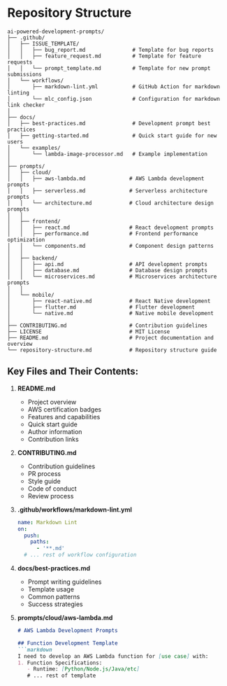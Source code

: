 # Repository Structure

```
ai-powered-development-prompts/
├── .github/
│   ├── ISSUE_TEMPLATE/
│   │   ├── bug_report.md               # Template for bug reports
│   │   ├── feature_request.md          # Template for feature requests
│   │   └── prompt_template.md          # Template for new prompt submissions
│   └── workflows/
│       ├── markdown-lint.yml           # GitHub Action for markdown linting
│       └── mlc_config.json             # Configuration for markdown link checker
│
├── docs/
│   ├── best-practices.md               # Development prompt best practices
│   ├── getting-started.md              # Quick start guide for new users
│   └── examples/
│       └── lambda-image-processor.md   # Example implementation
│
├── prompts/
│   ├── cloud/
│   │   ├── aws-lambda.md              # AWS Lambda development prompts
│   │   ├── serverless.md              # Serverless architecture prompts
│   │   └── architecture.md            # Cloud architecture design prompts
│   │
│   ├── frontend/
│   │   ├── react.md                   # React development prompts
│   │   ├── performance.md             # Frontend performance optimization
│   │   └── components.md              # Component design patterns
│   │
│   ├── backend/
│   │   ├── api.md                     # API development prompts
│   │   ├── database.md                # Database design prompts
│   │   └── microservices.md           # Microservices architecture prompts
│   │
│   └── mobile/
│       ├── react-native.md            # React Native development
│       ├── flutter.md                 # Flutter development
│       └── native.md                  # Native mobile development
│
├── CONTRIBUTING.md                    # Contribution guidelines
├── LICENSE                            # MIT License
├── README.md                          # Project documentation and overview
└── repository-structure.md            # Repository structure guide
```

## Key Files and Their Contents:

1. **README.md**
   - Project overview
   - AWS certification badges
   - Features and capabilities
   - Quick start guide
   - Author information
   - Contribution links

2. **CONTRIBUTING.md**
   - Contribution guidelines
   - PR process
   - Style guide
   - Code of conduct
   - Review process

3. **.github/workflows/markdown-lint.yml**
   ```yaml
   name: Markdown Lint
   on:
     push:
       paths:
         - '**.md'
     # ... rest of workflow configuration
   ```

4. **docs/best-practices.md**
   - Prompt writing guidelines
   - Template usage
   - Common patterns
   - Success strategies

5. **prompts/cloud/aws-lambda.md**
   ```markdown
   # AWS Lambda Development Prompts
   
   ## Function Development Template
   ```markdown
   I need to develop an AWS Lambda function for [use case] with:
   1. Function Specifications:
      - Runtime: [Python/Node.js/Java/etc]
      # ... rest of template
   ```
   